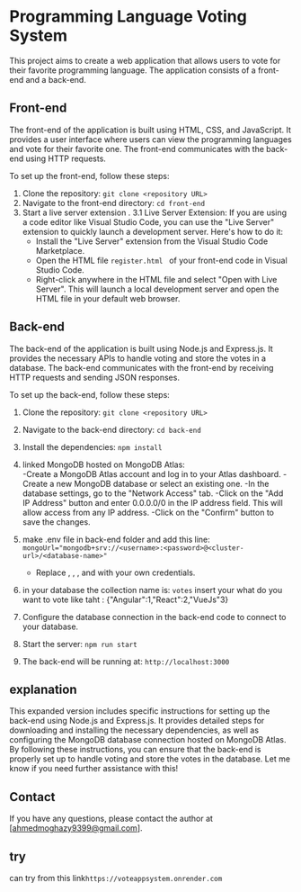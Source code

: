 # Programming Language Voting System

This project aims to create a web application that allows users to vote for their favorite programming language. The application consists of a front-end and a back-end.

## Front-end

The front-end of the application is built using HTML, CSS, and JavaScript. It provides a user interface where users can view the programming languages and vote for their favorite one. The front-end communicates with the back-end using HTTP requests.

To set up the front-end, follow these steps:

1. Clone the repository: `git clone <repository URL>`
2. Navigate to the front-end directory: `cd front-end`
3. Start a live server extension .
   3.1 Live Server Extension: If you are using a code editor like Visual Studio Code, you can use the "Live Server" extension to quickly launch a development server. Here's how to do it:
   - Install the "Live Server" extension from the Visual Studio Code Marketplace.
   - Open the HTML file `register.html ` of your front-end code in Visual Studio Code.
   - Right-click anywhere in the HTML file and select "Open with Live Server". This will launch a local development server and open the HTML file in your default web browser.

## Back-end

The back-end of the application is built using Node.js and Express.js. It provides the necessary APIs to handle voting and store the votes in a database. The back-end communicates with the front-end by receiving HTTP requests and sending JSON responses.

To set up the back-end, follow these steps:

1. Clone the repository: `git clone <repository URL>`
2. Navigate to the back-end directory: `cd back-end`
3. Install the dependencies: `npm install`
4. linked MongoDB hosted on MongoDB Atlas:  
   -Create a MongoDB Atlas account and log in to your Atlas dashboard.
   -Create a new MongoDB database or select an existing one.
   -In the database settings, go to the "Network Access" tab.
   -Click on the "Add IP Address" button and enter 0.0.0.0/0 in the IP address field. This will allow access from any IP address.
   -Click on the "Confirm" button to save the changes.
5. make .env file in back-end folder and add this line: `mongoUrl="mongodb+srv://<username>:<password>@<cluster-url>/<database-name>"`

   - Replace <username>, <password>, <cluster-url>, and <database-name> with your own credentials.

6. in your database the collection name is: `votes` insert your what do you want to vote like taht : {"Angular":1,"React":2,"VueJs"3}
7. Configure the database connection in the back-end code to connect to your database.
8. Start the server: `npm run start`
9. The back-end will be running at: `http://localhost:3000`

## explanation

This expanded version includes specific instructions for setting up the back-end using Node.js and Express.js. It provides detailed steps for downloading and installing the necessary dependencies, as well as configuring the MongoDB database connection hosted on MongoDB Atlas. By following these instructions, you can ensure that the back-end is properly set up to handle voting and store the votes in the database. Let me know if you need further assistance with this!

## Contact

If you have any questions, please contact the author at [ahmedmoghazy9399@gmail.com].

## try

can try from this link`https://voteappsystem.onrender.com`
